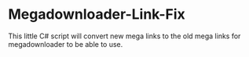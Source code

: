 # Megadownloader-Link-Fix
This little C# script will convert new mega links to the old mega links for megadownloader to be able to use.
